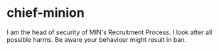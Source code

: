# chief-minion
I am the head of security of MIN's Recruitment Process. I look after all possible harms. Be aware your behaviour might result in ban.
